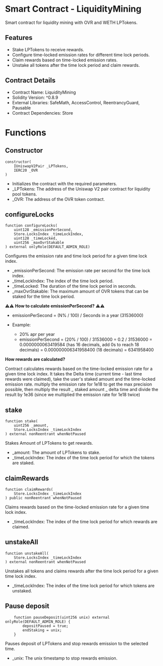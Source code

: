 # Smart Contract - LiquidityMining

Smart contract for liquidity mining with OVR and WETH LPTokens.

## Features

- Stake LPTokens to receive rewards.
- Configure time-locked emission rates for different time lock periods.
- Claim rewards based on time-locked emission rates.
- Unstake all tokens after the time lock period and claim rewards.

## Contract Details

- Contract Name: LiquidityMining
- Solidity Version: ^0.8.9
- External Libraries: SafeMath, AccessControl, ReentrancyGuard, Pausable
- Contract Dependencies: Store

# Functions

## Constructor

```solidity
constructor(
    IUniswapV2Pair _LPTokens,
    IERC20 _OVR
)
```

- Initializes the contract with the required parameters.
- \_LPTokens: The address of the Uniswap V2 pair contract for liquidity pool tokens.
- \_OVR: The address of the OVR token contract.

## configureLocks

```solidity
function configureLocks(
    uint128 _emissionPerSecond,
    Store.LocksIndex _timeLockIndex,
    uint128 _timeLocked,
    uint256 _maxOvrStakable
) external onlyRole(DEFAULT_ADMIN_ROLE)
```

Configures the emission rate and time lock period for a given time lock index.

- \_emissionPerSecond: The emission rate per second for the time lock index.
- \_timeLockIndex: The index of the time lock period.
- \_timeLocked: The duration of the time lock period in seconds.
- \_maxOvrStakable: The maximum amount of OVR tokens that can be staked for the time lock period.

⚠️⚠️ **How to calculate emissionPerSecond?** ⚠️⚠️

- emissionPerSecond = (N% / 100) / Seconds in a year (31536000)
- Example:

  - 20% apr per year
  - emissionPerSecond = (20% / 100) / 31536000 = 0.2 / 31536000 = 0.0000000063419584 (has 16 decimals, add 0s to reach 18 decimals) = 0.000000006341958400 (18 decimals) = 6341958400

**How rewards are calculated?**

Contract calculates rewards based on the time-locked emission rate for a given time lock index.
It takes the Delta time (current time - last time rewards were claimed), take the user's staked amount and the time-locked emission rate.
multiply the emission rate for 1e18 to get the max precision possible, then multiply the result _ staked amount _ delta time and divide the result by 1e36 (since we multiplied the emission rate for 1e18 twice)

## stake

```solidity
function stake(
    uint256 _amount,
    Store.LocksIndex _timeLockIndex
) external nonReentrant whenNotPaused
```

Stakes Amount of LPTokens to get rewards.

- \_amount: The amount of LPTokens to stake.
- \_timeLockIndex: The index of the time lock period for which the tokens are staked.

## claimRewards

```solidity
function claimRewards(
    Store.LocksIndex _timeLockIndex
) public nonReentrant whenNotPaused
```

Claims rewards based on the time-locked emission rate for a given time lock index.

- \_timeLockIndex: The index of the time lock period for which rewards are claimed.

## unstakeAll

```solidity
function unstakeAll(
    Store.LocksIndex _timeLockIndex
) external nonReentrant whenNotPaused
```

Unstakes all tokens and claims rewards after the time lock period for a given time lock index.

- \_timeLockIndex: The index of the time lock period for which tokens are unstaked.

## Pause deposit

```solidity
    function pauseDeposit(uint256 unix) external onlyRole(DEFAULT_ADMIN_ROLE) {
        depositPaused = true;
        endStaking = unix;
    }
```

Pauses deposit of LPTokens and stop rewards emission to the selected time.

- \_unix: The unix timestamp to stop rewards emission.
